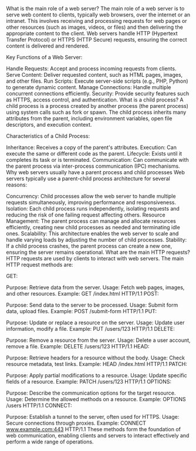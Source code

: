 What is the main role of a web server?
The main role of a web server is to serve web content to clients, typically web browsers, over the internet or an intranet. This involves receiving and processing requests for web pages or other resources (such as images, videos, or files) and then delivering the appropriate content to the client. Web servers handle HTTP (Hypertext Transfer Protocol) or HTTPS (HTTP Secure) requests, ensuring the correct content is delivered and rendered.

Key Functions of a Web Server:

Handle Requests: Accept and process incoming requests from clients.
Serve Content: Deliver requested content, such as HTML pages, images, and other files.
Run Scripts: Execute server-side scripts (e.g., PHP, Python) to generate dynamic content.
Manage Connections: Handle multiple concurrent connections efficiently.
Security: Provide security features such as HTTPS, access control, and authentication.
What is a child process?
A child process is a process created by another process (the parent process) using system calls such as fork or spawn. The child process inherits many attributes from the parent, including environment variables, open file descriptors, and execution context.

Characteristics of a Child Process:

Inheritance: Receives a copy of the parent's attributes.
Execution: Can execute the same or different code as the parent.
Lifecycle: Exists until it completes its task or is terminated.
Communication: Can communicate with the parent process via inter-process communication (IPC) mechanisms.
Why web servers usually have a parent process and child processes
Web servers typically use a parent-child process architecture for several reasons:

Concurrency: Child processes allow the web server to handle multiple requests simultaneously, improving performance and responsiveness.
Isolation: Each child process runs independently, isolating requests and reducing the risk of one failing request affecting others.
Resource Management: The parent process can manage and allocate resources efficiently, creating new child processes as needed and terminating idle ones.
Scalability: This architecture enables the web server to scale and handle varying loads by adjusting the number of child processes.
Stability: If a child process crashes, the parent process can create a new one, ensuring the server remains operational.
What are the main HTTP requests?
HTTP requests are used by clients to interact with web servers. The main HTTP request methods are:

GET:

Purpose: Retrieve data from the server.
Usage: Fetch web pages, images, and other resources.
Example: GET /index.html HTTP/1.1
POST:

Purpose: Send data to the server to be processed.
Usage: Submit form data, upload files.
Example: POST /submit-form HTTP/1.1
PUT:

Purpose: Update or replace a resource on the server.
Usage: Update user information, modify a file.
Example: PUT /users/123 HTTP/1.1
DELETE:

Purpose: Remove a resource from the server.
Usage: Delete a user account, remove a file.
Example: DELETE /users/123 HTTP/1.1
HEAD:

Purpose: Retrieve headers for a resource without the body.
Usage: Check resource metadata, test links.
Example: HEAD /index.html HTTP/1.1
PATCH:

Purpose: Apply partial modifications to a resource.
Usage: Update specific fields of a resource.
Example: PATCH /users/123 HTTP/1.1
OPTIONS:

Purpose: Describe the communication options for the target resource.
Usage: Determine the allowed methods on a resource.
Example: OPTIONS /users HTTP/1.1
CONNECT:

Purpose: Establish a tunnel to the server, often used for HTTPS.
Usage: Secure connections through proxies.
Example: CONNECT www.example.com:443 HTTP/1.1
These methods form the foundation of web communication, enabling clients and servers to interact effectively and perform a wide range of operations.
